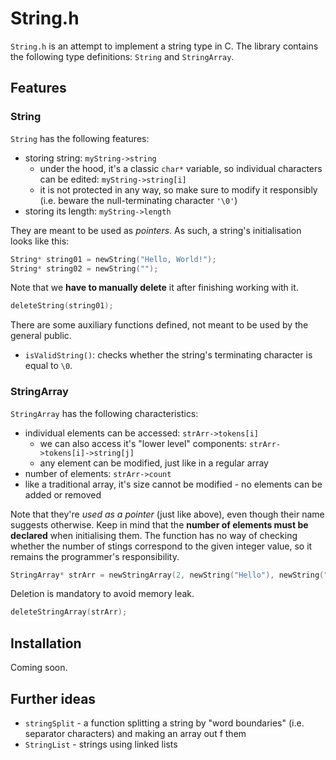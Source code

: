 # String.h
`String.h` is an attempt to implement a string type in C. The library contains the following type definitions: `String` and `StringArray`.

## Features

### String
`String` has the following features:
* storing string: `myString->string`
  * under the hood, it's a classic `char*` variable, so individual characters can be edited: `myString->string[i]`
  * it is not protected in any way, so make sure to modify it responsibly (i.e. beware the null-terminating character `'\0'`)
* storing its length: `myString->length`

They are meant to be used as _pointers_. As such, a string's initialisation looks like this:
```c
String* string01 = newString("Hello, World!");
String* string02 = newString("");
```

Note that we **have to manually delete** it after finishing working with it.
```c
deleteString(string01);
```

There are some auxiliary functions defined, not meant to be used by the general public.
* `isValidString()`: checks whether the string's terminating character is equal to `\0`.


### StringArray
`StringArray` has the following characteristics:
* individual elements can be accessed: `strArr->tokens[i]`
  * we can also access it's "lower level" components: `strArr->tokens[i]->string[j]`
  * any element can be modified, just like in a regular array
* number of elements: `strArr->count`
* like a traditional array, it's size cannot be modified - no elements can be added or removed

Note that they're _used as a pointer_ (just like above), even though their name suggests otherwise. Keep in mind that the **number of elements must be declared** when initialising them. The function has no way of checking whether the number of stings correspond to the given integer value, so it remains the programmer's responsibility.
```c
StringArray* strArr = newStringArray(2, newString("Hello"), newString("World"));
````

Deletion is mandatory to avoid memory leak.
```c
deleteStringArray(strArr);
```

## Installation
Coming soon.

## Further ideas
* `stringSplit` - a function splitting a string by "word boundaries" (i.e. separator characters) and making an array out f them
* `StringList` - strings using linked lists
